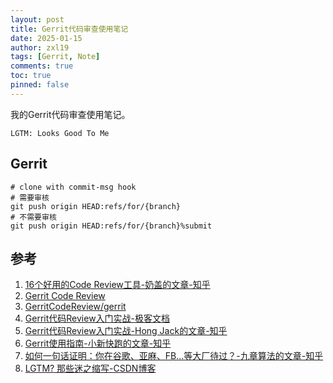 ```yaml
---
layout: post
title: Gerrit代码审查使用笔记
date: 2025-01-15
author: zxl19
tags: [Gerrit, Note]
comments: true
toc: true
pinned: false
---
```


我的Gerrit代码审查使用笔记。

<!-- more -->

```text
LGTM: Looks Good To Me
```

## Gerrit

```shell
# clone with commit-msg hook
# 需要审核
git push origin HEAD:refs/for/{branch}
# 不需要审核
git push origin HEAD:refs/for/{branch}%submit
```

## 参考

1. [16个好用的Code Review工具-奶盖的文章-知乎](https://zhuanlan.zhihu.com/p/103592147)
2. [Gerrit Code Review](https://www.gerritcodereview.com)
3. [GerritCodeReview/gerrit](https://github.com/GerritCodeReview/gerrit)
4. [Gerrit代码Review入门实战-极客文档](https://geekdaxue.co/read/u316337@ce14e5/hm0hvs)
5. [Gerrit代码Review入门实战-Hong Jack的文章-知乎](https://zhuanlan.zhihu.com/p/21482554)
6. [Gerrit使用指南-小新快跑的文章-知乎](https://zhuanlan.zhihu.com/p/714447850)
7. [如何一句话证明：你在谷歌、亚麻、FB…等大厂待过？-九章算法的文章-知乎](https://zhuanlan.zhihu.com/p/79771262)
8. [LGTM? 那些迷之缩写-CSDN博客](https://blog.csdn.net/misayaaaaa/article/details/102684348)
